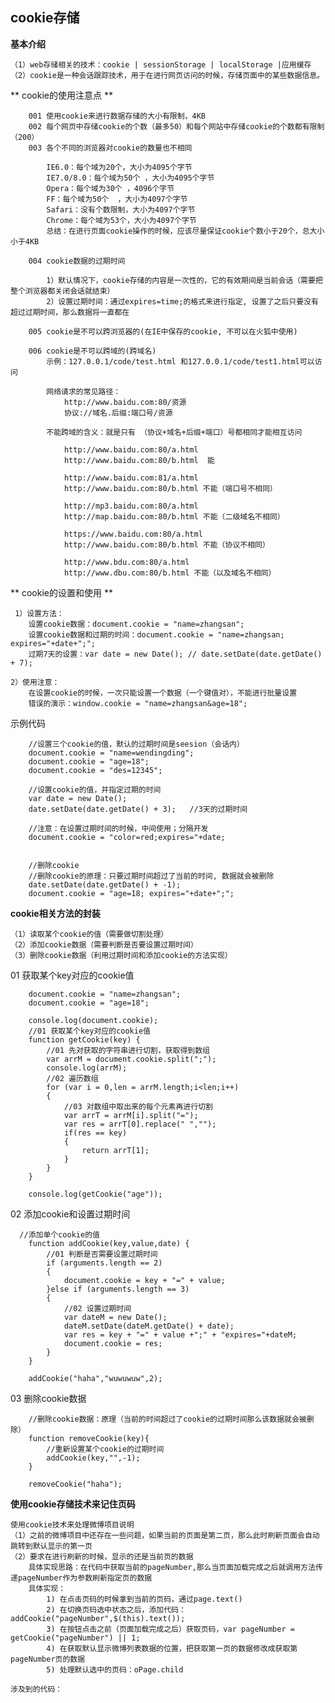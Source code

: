 ## cookie存储

**基本介绍**

    （1）web存储相关的技术：cookie | sessionStorage | localStorage |应用缓存
    （2）cookie是一种会话跟踪技术，用于在进行网页访问的时候，存储页面中的某些数据信息。

** cookie的使用注意点 **

        001 使用cookie来进行数据存储的大小有限制，4KB
        002 每个网页中存储cookie的个数（最多50）和每个网站中存储cookie的个数都有限制（200）
        003 各个不同的浏览器对cookie的数量也不相同

            IE6.0：每个域为20个，大小为4095个字节
            IE7.0/8.0：每个域为50个 ，大小为4095个字节
            Opera：每个域为30个 ，4096个字节
            FF：每个域为50个  ，大小为4097个字节
            Safari：没有个数限制，大小为4097个字节
            Chrome：每个域为53个，大小为4097个字节
            总结：在进行页面cookie操作的时候，应该尽量保证cookie个数小于20个，总大小 小于4KB

        004 cookie数据的过期时间

            1）默认情况下，cookie存储的内容是一次性的，它的有效期间是当前会话（需要把整个浏览器都关闭会话就结束）
            2）设置过期时间：通过expires=time;的格式来进行指定, 设置了之后只要没有超过过期时间，那么数据将一直都在

        005 cookie是不可以跨浏览器的(在IE中保存的cookie, 不可以在火狐中使用)

        006 cookie是不可以跨域的(跨域名)
            示例：127.0.0.1/code/test.html 和127.0.0.1/code/test1.html可以访问

            网络请求的常见路径：
                http://www.baidu.com:80/资源
                协议://域名.后缀:端口号/资源

            不能跨域的含义：就是只有 （协议+域名+后缀+端口）号都相同才能相互访问

                http://www.baidu.com:80/a.html
                http://www.baidu.com:80/b.html  能

                http://www.baidu.com:81/a.html
                http://www.baidu.com:80/b.html 不能（端口号不相同）

                http://mp3.baidu.com:80/a.html
                http://map.baidu.com:80/b.html 不能（二级域名不相同）

                https://www.baidu.com:80/a.html
                http://www.baidu.com:80/b.html 不能（协议不相同）

                http://www.bdu.com:80/a.html
                http://www.dbu.com:80/b.html 不能（以及域名不相同）

** cookie的设置和使用 **

     1）设置方法：
        设置cookie数据：document.cookie = "name=zhangsan";
        设置cookie数据和过期的时间：document.cookie = "name=zhangsan; expires="+date+";";
        过期7天的设置：var date = new Date(); // date.setDate(date.getDate() + 7);

    2）使用注意：
        在设置cookie的时候，一次只能设置一个数据（一个键值对），不能进行批量设置
        错误的演示：window.cookie = "name=zhangsan&age=18";


示例代码
```
    //设置三个cookie的值，默认的过期时间是seesion（会话内）
    document.cookie = "name=wendingding";
    document.cookie = "age=18";
    document.cookie = "des=12345";

    //设置cookie的值，并指定过期的时间
    var date = new Date();
    date.setDate(date.getDate() + 3);   //3天的过期时间

    //注意：在设置过期时间的时候，中间使用；分隔开发
    document.cookie = "color=red;expires="+date;


    //删除cookie
    //删除cookie的原理：只要过期时间超过了当前的时间, 数据就会被删除
    date.setDate(date.getDate() + -1);
    document.cookie = "age=18; expires="+date+";";
```

**cookie相关方法的封装**

    （1）读取某个cookie的值（需要做切割处理）
    （2）添加cookie数据（需要判断是否要设置过期时间）
    （3）删除cookie数据（利用过期时间和添加cookie的方法实现）


01 获取某个key对应的cookie值
```
    document.cookie = "name=zhangsan";
    document.cookie = "age=18";

    console.log(document.cookie);
    //01 获取某个key对应的cookie值
    function getCookie(key) {
        //01 先对获取的字符串进行切割，获取得到数组
        var arrM = document.cookie.split(";");
        console.log(arrM);
        //02 遍历数组
        for (var i = 0,len = arrM.length;i<len;i++)
        {
            //03 对数组中取出来的每个元素再进行切割
            var arrT = arrM[i].split("=");
            var res = arrT[0].replace(" ","");
            if(res == key)
            {
                return arrT[1];
            }
        }
    }

    console.log(getCookie("age"));
```

02 添加cookie和设置过期时间
```
  //添加单个cookie的值
    function addCookie(key,value,date) {
        //01 判断是否需要设置过期时间
        if (arguments.length == 2)
        {
            document.cookie = key + "=" + value;
        }else if (arguments.length == 3)
        {
            //02 设置过期时间
            var dateM = new Date();
            dateM.setDate(dateM.getDate() + date);
            var res = key + "=" + value +";" + "expires="+dateM;
            document.cookie = res;
        }
    }

    addCookie("haha","wuwuwuw",2);
```

03 删除cookie数据
```
    //删除cookie数据：原理（当前的时间超过了cookie的过期时间那么该数据就会被删除）
    function removeCookie(key){
        //重新设置某个cookie的过期时间
        addCookie(key,"",-1);
    }

    removeCookie("haha");
```

**使用cookie存储技术来记住页码**

    使用cookie技术来处理微博项目说明
    （1）之前的微博项目中还存在一些问题，如果当前的页面是第二页，那么此时刷新页面会自动跳转到默认显示的第一页
    （2）要求在进行刷新的时候，显示的还是当前页的数据
        具体实现思路：在代码中获取当前的pageNumber,那么当页面加载完成之后就调用方法传递pageNumber作为参数刷新指定页的数据
        具体实现：
            1) 在点击页码的时候拿到当前的页码，通过page.text()
            2) 在切换页码选中状态之后，添加代码：addCookie("pageNumber",$(this).text());
            3) 在按钮点击之前（页面加载完成之后）获取页码，var pageNumber = getCookie("pageNumber") || 1;
            4) 在获取默认显示微博列表数据的位置，把获取第一页的数据修改成获取第pageNumber页的数据
            5) 处理默认选中的页码：oPage.child

    涉及到的代码：
    

